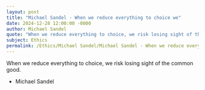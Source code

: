 ```yaml
---
layout: post
title: "Michael Sandel - When we reduce everything to choice we"
date: 2024-12-28 12:00:00 -0000
author: Michael Sandel
quote: "When we reduce everything to choice, we risk losing sight of the common good."
subject: Ethics
permalink: /Ethics/Michael Sandel/Michael Sandel - When we reduce everything to choice we
---
```


When we reduce everything to choice, we risk losing sight of the common good.

- Michael Sandel

